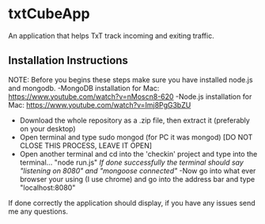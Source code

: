 # txtCubeApp
An application that helps TxT track incoming and exiting traffic.

Installation Instructions
-------------------------
NOTE: Before you begins these steps make sure you have installed node.js and mongodb.
-MongoDB installation for Mac: https://www.youtube.com/watch?v=nMoscn8-620
-Node.js installation for Mac: https://www.youtube.com/watch?v=Imj8PgG3bZU 

- Download the whole repository as a .zip file, then extract it (preferably on your desktop)
- Open terminal and type sudo mongod (for PC it was mongod) [DO NOT CLOSE THIS PROCESS, LEAVE IT OPEN]
- Open another terminal and cd into the 'checkin' project and type into the terminal... "node run.js"
  *If done successfully the terminal should say  "listening on 8080" and "mongoose connected"*
 -Now go into what ever browser your using (I use chrome) and go into the address bar and type "localhost:8080"
 
 If done correctly the application should display, if you have any issues send me any questions.

